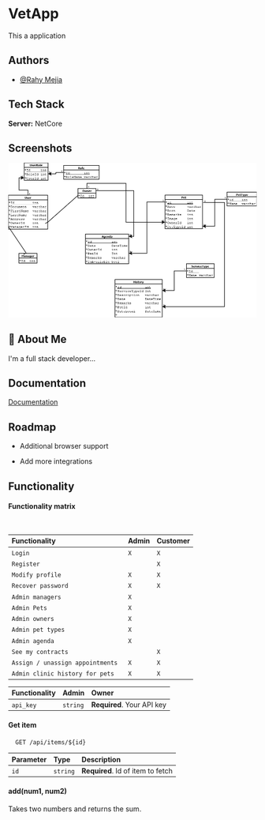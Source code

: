 

# VetApp

This a application 


## Authors

- [@Rahy Mejia](https://github.com/Ramcode23)

  
## Tech Stack

**Server:** NetCore

  
## Screenshots

![App Screenshot](https://github.com/Ramcode23/vetAppBackend/blob/main/diag/Vetapp.png)

  

## 🚀 About Me
I'm a full stack developer...

  
## Documentation

[Documentation]()

  
## Roadmap

- Additional browser support

- Add more integrations

  
## Functionality

#### Functionality matrix

```http
 
```
|Functionality| Admin  | Customer|                     
| :--------   | :------- |:-----|
| `Login`     | `X`    |    `X`  |
| `Register ` |          |    `X`  |
| `Modify profile`| `X`  |    `X`  |
| `Recover password`| `X`    |    `X`  |
| `Admin managers`| `X`|      |   
| `Admin Pets`| `X`  |      |     
| `Admin owners`| `X`    |      | 
| `Admin pet types`| `X`    |      | 
| `Admin agenda`| `X` |      |
| `See my contracts`|    | `X`  |
| `Assign / unassign appointments `| `X`| `X`  |
| `Admin clinic history for pets `| `X`| `X`  | 



|Functionality | Admin | Owner                    |
| :-------- | :------- | :------------------------- |
| `api_key` | `string` | **Required**. Your API key |

#### Get item

```http
  GET /api/items/${id}
```

| Parameter | Type     | Description                       |
| :-------- | :------- | :-------------------------------- |
| `id`      | `string` | **Required**. Id of item to fetch |

#### add(num1, num2)

Takes two numbers and returns the sum.

  